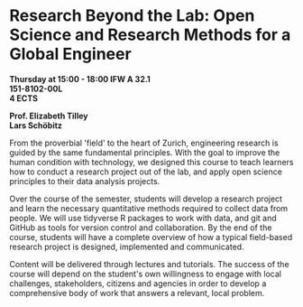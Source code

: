 # Research Beyond the Lab: Open Science and Research Methods for a Global Engineer

**Thursday at 15:00 - 18:00 IFW A 32.1**  
**151-8102-00L**  
**4 ECTS**

**Prof. Elizabeth Tilley**  
**Lars Schöbitz**

From the proverbial 'field' to the heart of Zurich, engineering research is guided by the same fundamental principles. With the goal to improve the human condition with technology, we designed this course to teach learners how to conduct a research project out of the lab, and apply open science principles to their data analysis projects.

Over the course of the semester, students will develop a research project and learn the necessary quantitative methods required to collect data from people. We will use tidyverse R packages to work with data, and git and GitHub as tools for version control and collaboration. By the end of the course, students will have a complete overview of how a typical field-based research project is designed, implemented and communicated.

Content will be delivered through lectures and tutorials. The success of the course will depend on the student's own willingness to engage with local challenges, stakeholders, citizens and agencies in order to develop a comprehensive body of work that answers a relevant, local problem.

